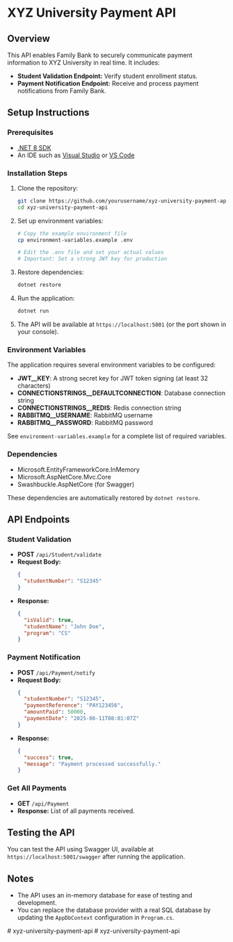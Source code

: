 
# XYZ University Payment API

## Overview
This API enables Family Bank to securely communicate payment information to XYZ University in real time. It includes:

- **Student Validation Endpoint:** Verify student enrollment status.
- **Payment Notification Endpoint:** Receive and process payment notifications from Family Bank.

## Setup Instructions

### Prerequisites
- [.NET 8 SDK](https://dotnet.microsoft.com/en-us/download/dotnet/8.0)
- An IDE such as [Visual Studio](https://visualstudio.microsoft.com/) or [VS Code](https://code.visualstudio.com/)

### Installation Steps

1. Clone the repository:
   ```bash
   git clone https://github.com/yourusername/xyz-university-payment-api.git
   cd xyz-university-payment-api
   ```

2. Set up environment variables:
   ```bash
   # Copy the example environment file
   cp environment-variables.example .env
   
   # Edit the .env file and set your actual values
   # Important: Set a strong JWT key for production
   ```

3. Restore dependencies:
   ```bash
   dotnet restore
   ```

4. Run the application:
   ```bash
   dotnet run
   ```

5. The API will be available at `https://localhost:5001` (or the port shown in your console).

### Environment Variables

The application requires several environment variables to be configured:

- **JWT__KEY**: A strong secret key for JWT token signing (at least 32 characters)
- **CONNECTIONSTRINGS__DEFAULTCONNECTION**: Database connection string
- **CONNECTIONSTRINGS__REDIS**: Redis connection string
- **RABBITMQ__USERNAME**: RabbitMQ username
- **RABBITMQ__PASSWORD**: RabbitMQ password

See `environment-variables.example` for a complete list of required variables.

### Dependencies

- Microsoft.EntityFrameworkCore.InMemory
- Microsoft.AspNetCore.Mvc.Core
- Swashbuckle.AspNetCore (for Swagger)

These dependencies are automatically restored by `dotnet restore`.

## API Endpoints

### Student Validation
- **POST** `/api/Student/validate`
- **Request Body:**
  ```json
  {
    "studentNumber": "S12345"
  }
  ```
- **Response:**
  ```json
  {
    "isValid": true,
    "studentName": "John Doe",
    "program": "CS"
  }
  ```

### Payment Notification
- **POST** `/api/Payment/notify`
- **Request Body:**
  ```json
  {
    "studentNumber": "S12345",
    "paymentReference": "PAY123456",
    "amountPaid": 50000,
    "paymentDate": "2025-06-11T08:01:07Z"
  }
  ```
- **Response:**
  ```json
  {
    "success": true,
    "message": "Payment processed successfully."
  }
  ```

### Get All Payments
- **GET** `/api/Payment`
- **Response:** List of all payments received.

## Testing the API

You can test the API using Swagger UI, available at `https://localhost:5001/swagger` after running the application.

## Notes

- The API uses an in-memory database for ease of testing and development.
- You can replace the database provider with a real SQL database by updating the `AppDbContext` configuration in `Program.cs`.

#   x y z - u n i v e r s i t y - p a y m e n t - a p i 
 
 #   x y z - u n i v e r s i t y - p a y m e n t - a p i 
 
 